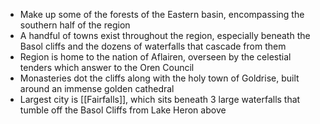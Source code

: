 - Make up some of the forests of the Eastern basin, encompassing the southern half of the region
- A handful of towns exist throughout the region, especially beneath the Basol cliffs and the dozens of waterfalls that cascade from them
- Region is home to the nation of Aflairen, overseen by the celestial tenders which answer to the Oren Council
- Monasteries dot the cliffs along with the holy town of Goldrise, built around an immense golden cathedral
- Largest city is [[Fairfalls]], which sits beneath 3 large waterfalls that tumble off the Basol Cliffs from Lake Heron above